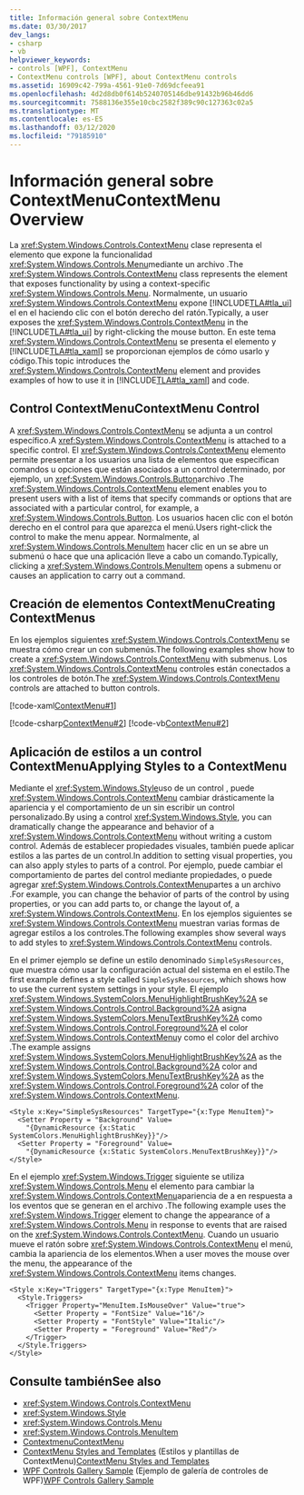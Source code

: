 ```yaml
---
title: Información general sobre ContextMenu
ms.date: 03/30/2017
dev_langs:
- csharp
- vb
helpviewer_keywords:
- controls [WPF], ContextMenu
- ContextMenu controls [WPF], about ContextMenu controls
ms.assetid: 16909c42-799a-4561-91e0-7d69dcfeea91
ms.openlocfilehash: 4d2d8db0f614b5240705146dbe91432b96b46dd6
ms.sourcegitcommit: 7588136e355e10cbc2582f389c90c127363c02a5
ms.translationtype: MT
ms.contentlocale: es-ES
ms.lasthandoff: 03/12/2020
ms.locfileid: "79185910"
---
```

# <a name="contextmenu-overview"></a><span data-ttu-id="c8737-102">Información general sobre ContextMenu</span><span class="sxs-lookup"><span data-stu-id="c8737-102">ContextMenu Overview</span></span>
<span data-ttu-id="c8737-103">La <xref:System.Windows.Controls.ContextMenu> clase representa el elemento que expone la funcionalidad <xref:System.Windows.Controls.Menu>mediante un archivo .</span><span class="sxs-lookup"><span data-stu-id="c8737-103">The <xref:System.Windows.Controls.ContextMenu> class represents the element that exposes functionality by using a context-specific <xref:System.Windows.Controls.Menu>.</span></span> <span data-ttu-id="c8737-104">Normalmente, un usuario <xref:System.Windows.Controls.ContextMenu> expone [!INCLUDE[TLA#tla_ui](../../../../includes/tlasharptla-ui-md.md)] el en el haciendo clic con el botón derecho del ratón.</span><span class="sxs-lookup"><span data-stu-id="c8737-104">Typically, a user exposes the <xref:System.Windows.Controls.ContextMenu> in the [!INCLUDE[TLA#tla_ui](../../../../includes/tlasharptla-ui-md.md)] by right-clicking the mouse button.</span></span> <span data-ttu-id="c8737-105">En este tema <xref:System.Windows.Controls.ContextMenu> se presenta el elemento y [!INCLUDE[TLA#tla_xaml](../../../../includes/tlasharptla-xaml-md.md)] se proporcionan ejemplos de cómo usarlo y código.</span><span class="sxs-lookup"><span data-stu-id="c8737-105">This topic introduces the <xref:System.Windows.Controls.ContextMenu> element and provides examples of how to use it in [!INCLUDE[TLA#tla_xaml](../../../../includes/tlasharptla-xaml-md.md)] and code.</span></span>  

<a name="contextmenu_control"></a>
## <a name="contextmenu-control"></a><span data-ttu-id="c8737-106">Control ContextMenu</span><span class="sxs-lookup"><span data-stu-id="c8737-106">ContextMenu Control</span></span>  
 <span data-ttu-id="c8737-107">A <xref:System.Windows.Controls.ContextMenu> se adjunta a un control específico.</span><span class="sxs-lookup"><span data-stu-id="c8737-107">A <xref:System.Windows.Controls.ContextMenu> is attached to a specific control.</span></span> <span data-ttu-id="c8737-108">El <xref:System.Windows.Controls.ContextMenu> elemento permite presentar a los usuarios una lista de elementos que especifican comandos u opciones que están asociados a un control determinado, por ejemplo, un <xref:System.Windows.Controls.Button>archivo .</span><span class="sxs-lookup"><span data-stu-id="c8737-108">The <xref:System.Windows.Controls.ContextMenu> element enables you to present users with a list of items that specify commands or options that are associated with a particular control, for example, a <xref:System.Windows.Controls.Button>.</span></span> <span data-ttu-id="c8737-109">Los usuarios hacen clic con el botón derecho en el control para que aparezca el menú.</span><span class="sxs-lookup"><span data-stu-id="c8737-109">Users right-click the control to make the menu appear.</span></span> <span data-ttu-id="c8737-110">Normalmente, al <xref:System.Windows.Controls.MenuItem> hacer clic en un se abre un submenú o hace que una aplicación lleve a cabo un comando.</span><span class="sxs-lookup"><span data-stu-id="c8737-110">Typically, clicking a <xref:System.Windows.Controls.MenuItem> opens a submenu or causes an application to carry out a command.</span></span>  
  
<a name="creating_contextmenus"></a>
## <a name="creating-contextmenus"></a><span data-ttu-id="c8737-111">Creación de elementos ContextMenu</span><span class="sxs-lookup"><span data-stu-id="c8737-111">Creating ContextMenus</span></span>  
 <span data-ttu-id="c8737-112">En los ejemplos siguientes <xref:System.Windows.Controls.ContextMenu> se muestra cómo crear un con submenús.</span><span class="sxs-lookup"><span data-stu-id="c8737-112">The following examples show how to create a <xref:System.Windows.Controls.ContextMenu> with submenus.</span></span> <span data-ttu-id="c8737-113">Los <xref:System.Windows.Controls.ContextMenu> controles están conectados a los controles de botón.</span><span class="sxs-lookup"><span data-stu-id="c8737-113">The <xref:System.Windows.Controls.ContextMenu> controls are attached to button controls.</span></span>  
  
 [!code-xaml[ContextMenu#1](~/samples/snippets/csharp/VS_Snippets_Wpf/ContextMenu/CSharp/Pane1.xaml#1)]  
  
 [!code-csharp[ContextMenu#2](~/samples/snippets/csharp/VS_Snippets_Wpf/ContextMenu/CSharp/Pane1.xaml.cs#2)]
 [!code-vb[ContextMenu#2](~/samples/snippets/visualbasic/VS_Snippets_Wpf/ContextMenu/VisualBasic/Pane1.xaml.vb#2)]  
  
<a name="applying_styles_to_contextmenu"></a>
## <a name="applying-styles-to-a-contextmenu"></a><span data-ttu-id="c8737-114">Aplicación de estilos a un control ContextMenu</span><span class="sxs-lookup"><span data-stu-id="c8737-114">Applying Styles to a ContextMenu</span></span>  
 <span data-ttu-id="c8737-115">Mediante el <xref:System.Windows.Style>uso de un control , puede <xref:System.Windows.Controls.ContextMenu> cambiar drásticamente la apariencia y el comportamiento de un sin escribir un control personalizado.</span><span class="sxs-lookup"><span data-stu-id="c8737-115">By using a control <xref:System.Windows.Style>, you can dramatically change the appearance and behavior of a <xref:System.Windows.Controls.ContextMenu> without writing a custom control.</span></span> <span data-ttu-id="c8737-116">Además de establecer propiedades visuales, también puede aplicar estilos a las partes de un control.</span><span class="sxs-lookup"><span data-stu-id="c8737-116">In addition to setting visual properties, you can also apply styles to parts of a control.</span></span> <span data-ttu-id="c8737-117">Por ejemplo, puede cambiar el comportamiento de partes del control mediante propiedades, o puede agregar <xref:System.Windows.Controls.ContextMenu>partes a un archivo .</span><span class="sxs-lookup"><span data-stu-id="c8737-117">For example, you can change the behavior of parts of the control by using properties, or you can add parts to, or change the layout of, a <xref:System.Windows.Controls.ContextMenu>.</span></span> <span data-ttu-id="c8737-118">En los ejemplos siguientes se <xref:System.Windows.Controls.ContextMenu> muestran varias formas de agregar estilos a los controles.</span><span class="sxs-lookup"><span data-stu-id="c8737-118">The following examples show several ways to add styles to <xref:System.Windows.Controls.ContextMenu> controls.</span></span>  
  
 <span data-ttu-id="c8737-119">En el primer ejemplo se define un estilo denominado `SimpleSysResources`, que muestra cómo usar la configuración actual del sistema en el estilo.</span><span class="sxs-lookup"><span data-stu-id="c8737-119">The first example defines a style called `SimpleSysResources`, which shows how to use the current system settings in your style.</span></span> <span data-ttu-id="c8737-120">El ejemplo <xref:System.Windows.SystemColors.MenuHighlightBrushKey%2A> se <xref:System.Windows.Controls.Control.Background%2A> asigna <xref:System.Windows.SystemColors.MenuTextBrushKey%2A> como <xref:System.Windows.Controls.Control.Foreground%2A> el color <xref:System.Windows.Controls.ContextMenu>y como el color del archivo .</span><span class="sxs-lookup"><span data-stu-id="c8737-120">The example assigns <xref:System.Windows.SystemColors.MenuHighlightBrushKey%2A> as the <xref:System.Windows.Controls.Control.Background%2A> color and <xref:System.Windows.SystemColors.MenuTextBrushKey%2A> as the <xref:System.Windows.Controls.Control.Foreground%2A> color of the <xref:System.Windows.Controls.ContextMenu>.</span></span>  
  
```xaml  
<Style x:Key="SimpleSysResources" TargetType="{x:Type MenuItem}">  
  <Setter Property = "Background" Value=
    "{DynamicResource {x:Static SystemColors.MenuHighlightBrushKey}}"/>  
  <Setter Property = "Foreground" Value=
    "{DynamicResource {x:Static SystemColors.MenuTextBrushKey}}"/>  
</Style>  
```  
  
 <span data-ttu-id="c8737-121">En el ejemplo <xref:System.Windows.Trigger> siguiente se utiliza <xref:System.Windows.Controls.Menu> el elemento para cambiar la <xref:System.Windows.Controls.ContextMenu>apariencia de a en respuesta a los eventos que se generan en el archivo .</span><span class="sxs-lookup"><span data-stu-id="c8737-121">The following example uses the <xref:System.Windows.Trigger> element to change the appearance of a <xref:System.Windows.Controls.Menu> in response to events that are raised on the <xref:System.Windows.Controls.ContextMenu>.</span></span> <span data-ttu-id="c8737-122">Cuando un usuario mueve el ratón sobre <xref:System.Windows.Controls.ContextMenu> el menú, cambia la apariencia de los elementos.</span><span class="sxs-lookup"><span data-stu-id="c8737-122">When a user moves the mouse over the menu, the appearance of the <xref:System.Windows.Controls.ContextMenu> items changes.</span></span>  
  
```xaml  
<Style x:Key="Triggers" TargetType="{x:Type MenuItem}">  
  <Style.Triggers>  
    <Trigger Property="MenuItem.IsMouseOver" Value="true">  
      <Setter Property = "FontSize" Value="16"/>  
      <Setter Property = "FontStyle" Value="Italic"/>  
      <Setter Property = "Foreground" Value="Red"/>  
    </Trigger>  
  </Style.Triggers>  
</Style>  
```  
  
## <a name="see-also"></a><span data-ttu-id="c8737-123">Consulte también</span><span class="sxs-lookup"><span data-stu-id="c8737-123">See also</span></span>

- <xref:System.Windows.Controls.ContextMenu>
- <xref:System.Windows.Style>
- <xref:System.Windows.Controls.Menu>
- <xref:System.Windows.Controls.MenuItem>
- [<span data-ttu-id="c8737-124">Contextmenu</span><span class="sxs-lookup"><span data-stu-id="c8737-124">ContextMenu</span></span>](contextmenu.md)
- <span data-ttu-id="c8737-125">[ContextMenu Styles and Templates](contextmenu-styles-and-templates.md) (Estilos y plantillas de ContextMenu)</span><span class="sxs-lookup"><span data-stu-id="c8737-125">[ContextMenu Styles and Templates](contextmenu-styles-and-templates.md)</span></span>
- <span data-ttu-id="c8737-126">[WPF Controls Gallery Sample](https://github.com/Microsoft/WPF-Samples/tree/master/Getting%20Started/ControlsAndLayout) (Ejemplo de galería de controles de WPF)</span><span class="sxs-lookup"><span data-stu-id="c8737-126">[WPF Controls Gallery Sample](https://github.com/Microsoft/WPF-Samples/tree/master/Getting%20Started/ControlsAndLayout)</span></span>

